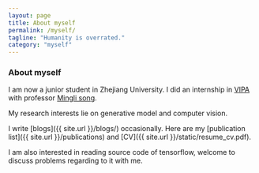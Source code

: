 ```yaml
---
layout: page
title: About myself
permalink: /myself/
tagline: "Humanity is overrated."
category: "myself"
---
```

### About myself
I am now a junior student in Zhejiang University. I did an internship in [VIPA](http://eagle.zju.edu.cn/modules/news/index.php?storytopic=11) with professor [Mingli song](http://mypage.zju.edu.cn/msong/0.html).

My research interests lie on generative model and computer vision.

I write [blogs]({{ site.url }}/blogs/) occasionally. Here are my [publication list]({{ site.url }}/publications) and [CV]({{ site.url }}/static/resume_cv.pdf).

I am also interested in reading source code of tensorflow, welcome to discuss problems regarding to it with me.
